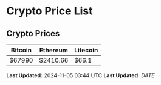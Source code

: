 # Crypto Price List

## Crypto Prices
| Bitcoin | Ethereum | Litecoin |
| ------- | -------- | -------- |
| $67990 | $2410.66 | $66.1 |
**Last Updated:** 2024-11-05 03:44 UTC
**Last Updated:** $DATE$
